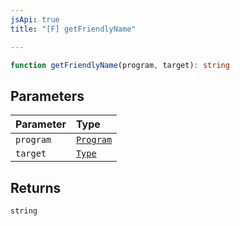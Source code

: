 ```yaml
---
jsApi: true
title: "[F] getFriendlyName"

---
```

```ts
function getFriendlyName(program, target): string
```

## Parameters

| Parameter | Type |
| :------ | :------ |
| `program` | [`Program`](../interfaces/Program.md) |
| `target` | [`Type`](../type-aliases/Type.md) |

## Returns

`string`

